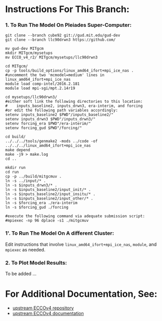 
# Instructions For This Branch:

### 1. To Run The Model On Pleiades Super-Computer:

~~~~
git clone --branch cube92 git://gud.mit.edu/gud-dev
git clone --branch llc90drwn3 https://github.com/

mv gud-dev MITgcm
mkdir MITgcm/mysetups
mv ECCO_v4_r2/ MITgcm/mysetups/llc90drwn3

cd MITgcm/
cp -p tools/build_options/linux_amd64_ifort+mpi_ice_nas .
#uncomment the two 'mcmodel=medium' lines in linux_amd64_ifort+mpi_ice_nas
module load comp-intel/2016.2.181
module load mpi-sgi/mpt.2.14r19

cd mysetups/llc90drwn3/
#either soft link the following directories to this location: 
#    inputs_baseline2, inputs_drwn3, era-interim, and forcing
#or edit the following path variables accordingly:
setenv inputs_baseline2 $PWD"/inputs_baseline2/"
setenv inputs_drwn3 $PWD"/inputs_drwn3/"
setenv forcing_era $PWD"/era-interim/"
setenv forcing_gud $PWD"/forcing/"

cd build/
../../../tools/genmake2 -mods ../code -of ../../../linux_amd64_ifort+mpi_ice_nas
make depend
make -j9 > make.log
cd ..

mkdir run
cd run
cp -p ../build/mitgcmuv .
ln -s ../input/* .
ln -s $inputs_drwn3/* .
ln -s $inputs_baseline2/input_init/* .
ln -s $inputs_baseline2/input_insitu/* .
ln -s $inputs_baseline2/input_other/* .
ln -s $forcing_era ./era-interim
ln -s $forcing_gud ./forcing

#execute the following command via adequate submission script:
#mpiexec -np 96 dplace -s1 ./mitgcmuv

~~~~

### 1'. To Run The Model On A different Cluster:

Edit instructions that involve `linux_amd64_ifort+mpi_ice_nas`, `module`, and `mpiexec` as needed.

### 2. To Plot Model Results:

To be added ...

# For Additional Documentation, See:

* [upstream ECCOv4 repository](https://github.com/gaelforget/ECCO_v4_r2/ "ECCO_v4_r2/")
* [upstream ECCOv4 documentation](https://eccov4.readthedocs.io/en/latest/ "eccov4.readthedocs.io")